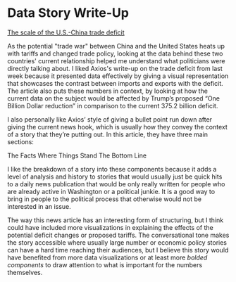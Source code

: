# Data Story Write-Up

[The scale of the U.S.-China trade deficit](https://www.axios.com/trump-tweet-china-us-trade-deficit-tariffs-d4827a4c-34b4-4cfe-b94c-5d0d4b5a0d01.html)

As the potential "trade war" between China and the United States heats up with tariffs and changed trade policy, looking at the data behind these two countries' current relationship helped me understand what politicians were directly talking about. I liked Axios's write-up on the trade deficit from last week because it presented data effectively by giving a visual representation that showcases the contrast between imports and exports with the deficit. The article also puts these numbers in context, by looking at how the current data on the subject would be affected by Trump’s proposed “One Billion Dollar reduction” in comparison to the current 375.2 billion deficit.

I also personally like Axios’ style of giving a bullet point run down after giving the current news hook, which is usually how they convey the context of a story that they’re putting out. In this article, they have three main sections: 

The Facts
Where Things Stand
The Bottom Line

I like the breakdown of a story into these components because it adds a level of analysis and history to stories that would usually just be quick hits to a daily news publication that would be only really written for people who are already active in Washington or a political junkie. It is a good way to bring in people to the political process that otherwise would not be interested in an issue.

The way this news article has an interesting form of structuring, but I think could have included more visualizations in explaining the effects of the potential deficit changes or proposed tariffs. The conversational tone makes the story accessible where usually large number or economic policy stories can have a hard time reaching their audiences, but I believe this story would have benefited from more data visualizations or at least more *bolded components* to draw attention to what is important for the numbers themselves.
